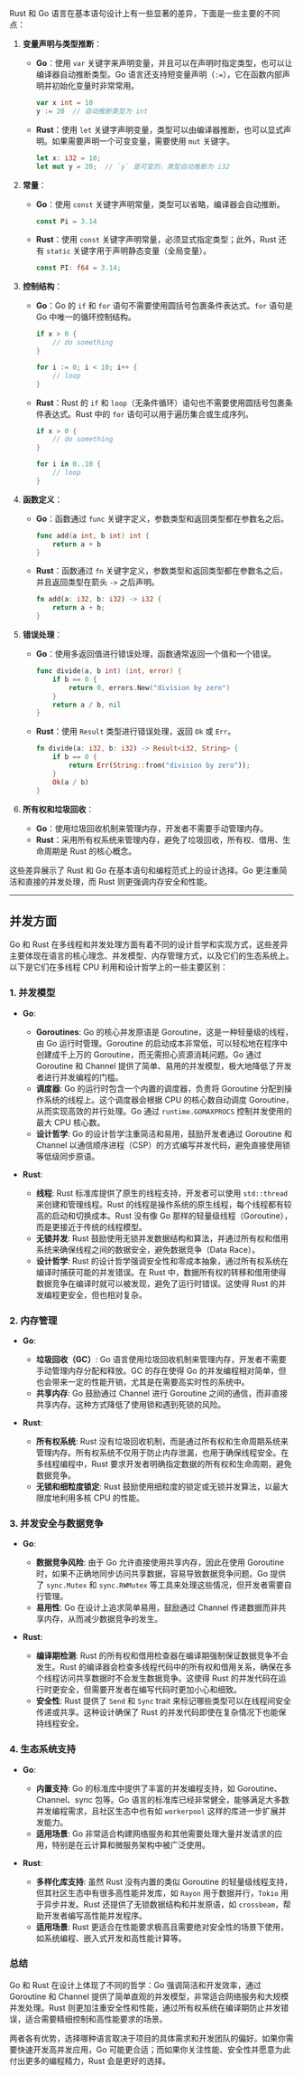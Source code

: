 Rust 和 Go 语言在基本语句设计上有一些显著的差异，下面是一些主要的不同点：

1. **变量声明与类型推断**：

   - **Go**：使用 `var` 关键字来声明变量，并且可以在声明时指定类型，也可以让编译器自动推断类型。Go 语言还支持短变量声明（`:=`），它在函数内部声明并初始化变量时非常常用。
     ```go
     var x int = 10
     y := 20  // 自动推断类型为 int
     ```
   - **Rust**：使用 `let` 关键字声明变量，类型可以由编译器推断，也可以显式声明。如果需要声明一个可变变量，需要使用 `mut` 关键字。
     ```rust
     let x: i32 = 10;
     let mut y = 20;  // `y` 是可变的，类型自动推断为 i32
     ```

2. **常量**：

   - **Go**：使用 `const` 关键字声明常量，类型可以省略，编译器会自动推断。
     ```go
     const Pi = 3.14
     ```
   - **Rust**：使用 `const` 关键字声明常量，必须显式指定类型；此外，Rust 还有 `static` 关键字用于声明静态变量（全局变量）。
     ```rust
     const PI: f64 = 3.14;
     ```

3. **控制结构**：

   - **Go**：Go 的 `if` 和 `for` 语句不需要使用圆括号包裹条件表达式。`for` 语句是 Go 中唯一的循环控制结构。

     ```go
     if x > 0 {
         // do something
     }

     for i := 0; i < 10; i++ {
         // loop
     }
     ```

   - **Rust**：Rust 的 `if` 和 `loop`（无条件循环）语句也不需要使用圆括号包裹条件表达式。Rust 中的 `for` 语句可以用于遍历集合或生成序列。

     ```rust
     if x > 0 {
         // do something
     }

     for i in 0..10 {
         // loop
     }
     ```

4. **函数定义**：

   - **Go**：函数通过 `func` 关键字定义，参数类型和返回类型都在参数名之后。
     ```go
     func add(a int, b int) int {
         return a + b
     }
     ```
   - **Rust**：函数通过 `fn` 关键字定义，参数类型和返回类型都在参数名之后，并且返回类型在箭头 `->` 之后声明。
     ```rust
     fn add(a: i32, b: i32) -> i32 {
         return a + b;
     }
     ```

5. **错误处理**：

   - **Go**：使用多返回值进行错误处理，函数通常返回一个值和一个错误。
     ```go
     func divide(a, b int) (int, error) {
         if b == 0 {
             return 0, errors.New("division by zero")
         }
         return a / b, nil
     }
     ```
   - **Rust**：使用 `Result` 类型进行错误处理，返回 `Ok` 或 `Err`。
     ```rust
     fn divide(a: i32, b: i32) -> Result<i32, String> {
         if b == 0 {
             return Err(String::from("division by zero"));
         }
         Ok(a / b)
     }
     ```

6. **所有权和垃圾回收**：
   - **Go**：使用垃圾回收机制来管理内存，开发者不需要手动管理内存。
   - **Rust**：采用所有权系统来管理内存，避免了垃圾回收，所有权、借用、生命周期是 Rust 的核心概念。

这些差异展示了 Rust 和 Go 在基本语句和编程范式上的设计选择。Go 更注重简洁和直接的并发处理，而 Rust 则更强调内存安全和性能。

---

## 并发方面

Go 和 Rust 在多线程和并发处理方面有着不同的设计哲学和实现方式，这些差异主要体现在语言的核心理念、并发模型、内存管理方式，以及它们的生态系统上。以下是它们在多线程 CPU 利用和设计哲学上的一些主要区别：

### 1. **并发模型**

- **Go**:

  - **Goroutines**: Go 的核心并发原语是 Goroutine，这是一种轻量级的线程，由 Go 运行时管理。Goroutine 的启动成本非常低，可以轻松地在程序中创建成千上万的 Goroutine，而无需担心资源消耗问题。Go 通过 Goroutine 和 Channel 提供了简单、易用的并发模型，极大地降低了开发者进行并发编程的门槛。
  - **调度器**: Go 的运行时包含一个内置的调度器，负责将 Goroutine 分配到操作系统的线程上。这个调度器会根据 CPU 的核心数自动调度 Goroutine，从而实现高效的并行处理。Go 通过 `runtime.GOMAXPROCS` 控制并发使用的最大 CPU 核心数。
  - **设计哲学**: Go 的设计哲学注重简洁和易用，鼓励开发者通过 Goroutine 和 Channel 以通信顺序进程（CSP）的方式编写并发代码，避免直接使用锁等低级同步原语。

- **Rust**:
  - **线程**: Rust 标准库提供了原生的线程支持，开发者可以使用 `std::thread` 来创建和管理线程。Rust 的线程是操作系统的原生线程，每个线程都有较高的启动和切换成本。Rust 没有像 Go 那样的轻量级线程（Goroutine），而是更接近于传统的线程模型。
  - **无锁并发**: Rust 鼓励使用无锁并发数据结构和算法，并通过所有权和借用系统来确保线程之间的数据安全，避免数据竞争（Data Race）。
  - **设计哲学**: Rust 的设计哲学强调安全性和零成本抽象，通过所有权系统在编译时捕获可能的并发错误。在 Rust 中，数据所有权的转移和借用使得数据竞争在编译时就可以被发现，避免了运行时错误。这使得 Rust 的并发编程更安全，但也相对复杂。

### 2. **内存管理**

- **Go**:

  - **垃圾回收（GC）**: Go 语言使用垃圾回收机制来管理内存，开发者不需要手动管理内存分配和释放。GC 的存在使得 Go 的并发编程相对简单，但也会带来一定的性能开销，尤其是在需要高实时性的系统中。
  - **共享内存**: Go 鼓励通过 Channel 进行 Goroutine 之间的通信，而非直接共享内存。这种方式降低了使用锁和遇到死锁的风险。

- **Rust**:
  - **所有权系统**: Rust 没有垃圾回收机制，而是通过所有权和生命周期系统来管理内存。所有权系统不仅用于防止内存泄漏，也用于确保线程安全。在多线程编程中，Rust 要求开发者明确指定数据的所有权和生命周期，避免数据竞争。
  - **无锁和细粒度锁定**: Rust 鼓励使用细粒度的锁定或无锁并发算法，以最大限度地利用多核 CPU 的性能。

### 3. **并发安全与数据竞争**

- **Go**:

  - **数据竞争风险**: 由于 Go 允许直接使用共享内存，因此在使用 Goroutine 时，如果不正确地同步访问共享数据，容易导致数据竞争问题。Go 提供了 `sync.Mutex` 和 `sync.RWMutex` 等工具来处理这些情况，但开发者需要自行管理。
  - **易用性**: Go 在设计上追求简单易用，鼓励通过 Channel 传递数据而非共享内存，从而减少数据竞争的发生。

- **Rust**:
  - **编译期检测**: Rust 的所有权和借用检查器在编译期强制保证数据竞争不会发生。Rust 的编译器会检查多线程代码中的所有权和借用关系，确保在多个线程访问共享数据时不会发生数据竞争。这使得 Rust 的并发代码在运行时更安全，但需要开发者在编写代码时更加小心和细致。
  - **安全性**: Rust 提供了 `Send` 和 `Sync` trait 来标记哪些类型可以在线程间安全传递或共享。这种设计确保了 Rust 的并发代码即使在复杂情况下也能保持线程安全。

### 4. **生态系统支持**

- **Go**:

  - **内置支持**: Go 的标准库中提供了丰富的并发编程支持，如 Goroutine、Channel、sync 包等。Go 语言的标准库已经非常健全，能够满足大多数并发编程需求，且社区生态中也有如 `workerpool` 这样的库进一步扩展并发能力。
  - **适用场景**: Go 非常适合构建网络服务和其他需要处理大量并发请求的应用，特别是在云计算和微服务架构中被广泛使用。

- **Rust**:
  - **多样化库支持**: 虽然 Rust 没有内置的类似 Goroutine 的轻量级线程支持，但其社区生态中有很多高性能并发库，如 `Rayon` 用于数据并行，`Tokio` 用于异步并发。Rust 还提供了无锁数据结构和并发原语，如 `crossbeam`，帮助开发者编写高性能并发程序。
  - **适用场景**: Rust 更适合在性能要求极高且需要绝对安全性的场景下使用，如系统编程、嵌入式开发和高性能计算等。

### 总结

Go 和 Rust 在设计上体现了不同的哲学：Go 强调简洁和开发效率，通过 Goroutine 和 Channel 提供了简单直观的并发模型，非常适合网络服务和大规模并发处理。Rust 则更加注重安全性和性能，通过所有权系统在编译期防止并发错误，适合需要精细控制和高性能要求的场景。

两者各有优势，选择哪种语言取决于项目的具体需求和开发团队的偏好。如果你需要快速开发高并发应用，Go 可能更合适；而如果你关注性能、安全性并愿意为此付出更多的编程精力，Rust 会是更好的选择。
